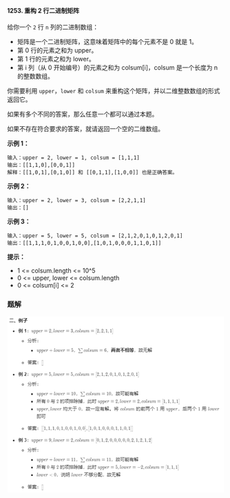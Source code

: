 #### 1253. 重构 2 行二进制矩阵

给你一个 `2` 行 `n` 列的二进制数组：

* 矩阵是一个二进制矩阵，这意味着矩阵中的每个元素不是 0 就是 1。
* 第 0 行的元素之和为 upper。
* 第 1 行的元素之和为 lower。
* 第 i 列（从 0 开始编号）的元素之和为 colsum[i]，colsum 是一个长度为 n 的整数数组。

你需要利用 `upper`，`lower` 和 `colsum` 来重构这个矩阵，并以二维整数数组的形式返回它。

如果有多个不同的答案，那么任意一个都可以通过本题。

如果不存在符合要求的答案，就请返回一个空的二维数组。

**示例 1：**

```shell
输入：upper = 2, lower = 1, colsum = [1,1,1]
输出：[[1,1,0],[0,0,1]]
解释：[[1,0,1],[0,1,0]] 和 [[0,1,1],[1,0,0]] 也是正确答案。
```

**示例 2：**

```shell
输入：upper = 2, lower = 3, colsum = [2,2,1,1]
输出：[]
```

**示例 3：**

```shell
输入：upper = 5, lower = 5, colsum = [2,1,2,0,1,0,1,2,0,1]
输出：[[1,1,1,0,1,0,0,1,0,0],[1,0,1,0,0,0,1,1,0,1]]
```

**提示：**

* 1 <= colsum.length <= 10^5
* 0 <= upper, lower <= colsum.length
* 0 <= colsum[i] <= 2



### 题解

![image-20210525223955920](./images/重构2行二进制矩阵/1.jpg)
